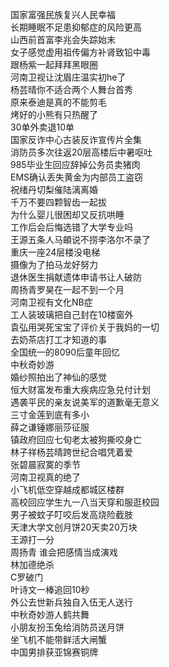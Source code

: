 国家富强民族复兴人民幸福  
长期睡眠不足患抑郁症的风险更高  
山西前首富李兆会失踪始末  
女子感觉虚用祖传偏方补肾致铅中毒  
跟杨紫一起拜拜黑眼圈  
河南卫视让沈眉庄温实初he了  
杨芸晴你不适合两个人舞台首秀  
原来泰迪是真的不能剪毛  
烤好的小熊有只热醒了  
30单外卖退10单  
国家反诈中心古装反诈宣传片全集  
消防员多次往返20层高楼后中暑呕吐  
985毕业生回应辞掉公务员卖猪肉  
EMS确认丢失黄金为内部员工盗窃  
祝绪丹切梨催陆漓离婚  
千万不要四颗智齿一起拔  
为什么婴儿很困却又反抗哄睡  
工作后会后悔选错了大学专业吗  
王源五条人马頔说不捞李洛尔不录了  
重庆一座24层楼没电梯  
摄像为了拍马龙好努力  
退休医生捐献遗体申请书让人破防  
周扬青罗昊在一起不到一个月  
河南卫视有文化NB症  
工人装玻璃把自己封在10楼窗外  
袁弘用哭死宝宝了评价关于我妈的一切  
去奶茶店打工才知道的事  
全国统一的8090后童年回忆  
中秋奇妙游  
婚纱照拍出了神仙的感觉  
恒大财富发布重大疾病应急兑付计划  
遇袭平民的亲友说美军的道歉毫无意义  
三寸金莲到底有多小  
薛之谦锤娜丽莎征服  
镇政府回应七旬老太被狗撕咬身亡  
林子祥杨芸晴跨世纪合唱凭着爱  
张碧晨寂寞的季节  
河南卫视真的绝了  
小飞机低空穿越成都城区楼群  
高校回应学生九一八当天穿和服逛校园  
男子被蚊子叮咬后发高烧险截肢  
天津大学文创月饼20天卖20万块  
王源打一分  
周扬青 谁会把感情当成演戏  
林加德绝杀  
C罗破门  
叶诗文一棒追回10秒  
外公去世新兵独自入伍无人送行  
中秋奇妙游人鹤共舞  
小朋友扮玉兔给消防员送月饼  
坐飞机不能带鲜活大闸蟹  
中国男排获亚锦赛铜牌  
